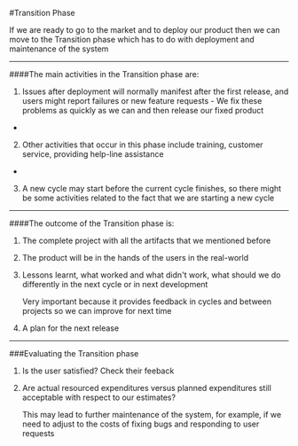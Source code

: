 #Transition Phase

If we are ready to go to the market and to deploy our product then we can move to the Transition phase which has to do with deployment and maintenance of the system

***

####The main activities in the Transition phase are:

1. Issues after deployment will normally manifest after the first release, and users might report failures or new feature requests - We fix these problems as quickly as we can and then release our fixed product

-

2. Other activities that occur in this phase include training, customer service, providing help-line assistance

-

3. A new cycle may start before the current cycle finishes, so there might be some activities related to the fact that we are starting a new cycle

***

####The outcome of the Transition phase is:

1. The complete project with all the artifacts that we mentioned before

2. The product will be in the hands of the users in the real-world

3. Lessons learnt, what worked and what didn't work, what should we do differently in the next cycle or in next development

   Very important because it provides feedback in cycles and between projects so we can improve for next time

4. A plan for the next release

***

###Evaluating the Transition phase

1. Is the user satisfied? Check their feeback

2. Are actual resourced expenditures versus planned expenditures still acceptable with respect to our estimates?

   This may lead to further maintenance of the system, for example, if we need to adjust to the costs of fixing bugs and responding to user requests
